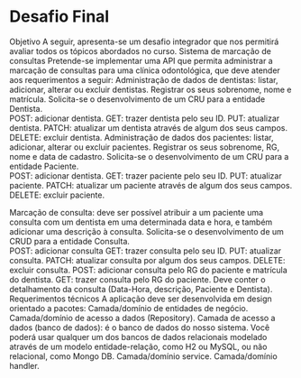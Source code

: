 ﻿# Desafio Final
 
Objetivo
A seguir, apresenta-se um desafio integrador que nos permitirá avaliar todos os tópicos abordados no curso. 
Sistema de marcação de consultas
Pretende-se implementar uma API que permita administrar a marcação de consultas para uma clínica odontológica, que deve atender aos requerimentos a seguir: 
Administração de dados de dentistas: listar, adicionar, alterar ou excluir dentistas. Registrar os seus sobrenome, nome e matrícula. Solicita-se o desenvolvimento de um CRU para a entidade Dentista.  
POST: adicionar dentista. 
GET: trazer dentista pelo seu ID.
PUT: atualizar dentista.
PATCH: atualizar um dentista através de algum dos seus campos. 
DELETE: excluir dentista.
Administração de dados dos pacientes: listar, adicionar, alterar ou excluir pacientes. Registrar os seus sobrenome, RG, nome e data de cadastro. Solicita-se o desenvolvimento de um CRU para a entidade Paciente.  
POST: adicionar dentista. 
GET: trazer paciente pelo seu ID.
PUT: atualizar paciente.
PATCH: atualizar um paciente através de algum dos seus campos. 
DELETE: excluir paciente.


Marcação de consulta: deve ser possível atribuir a um paciente uma consulta com um dentista em uma determinada data e hora, e também adicionar uma descrição à consulta. Solicita-se o desenvolvimento de um CRUD para a entidade Consulta.  
POST: adicionar consulta
GET: trazer consulta pelo seu ID.
PUT: atualizar consulta.
PATCH: atualizar consulta por algum dos seus campos.
DELETE: excluir consulta.
POST: adicionar consulta pelo RG do paciente e matrícula do dentista.
GET: trazer consulta pelo RG do paciente. Deve conter o detalhamento da consulta (Data-Hora, descrição, Paciente e Dentista). 
Requerimentos técnicos
A aplicação deve ser desenvolvida em design orientado a pacotes:
Camada/domínio de entidades de negócio.
Camada/domínio de acesso a dados (Repository).
Camada de acesso a dados (banco de dados): é o banco de dados do nosso sistema. Você poderá usar qualquer um dos bancos de dados relacionais modelado através de um modelo entidade-relação, como H2 ou MySQL, ou não relacional, como Mongo DB.
Camada/domínio service.
Camada/domínio handler.

